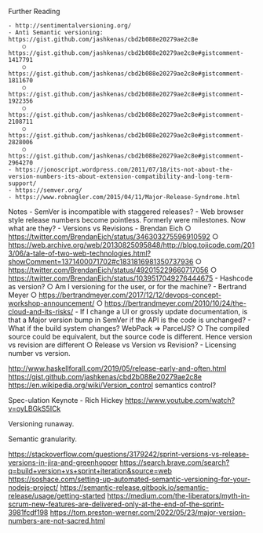 Further Reading

	- http://sentimentalversioning.org/
	- Anti Semantic versioning: https://gist.github.com/jashkenas/cbd2b088e20279ae2c8e
		○ https://gist.github.com/jashkenas/cbd2b088e20279ae2c8e#gistcomment-1417791
		○ https://gist.github.com/jashkenas/cbd2b088e20279ae2c8e#gistcomment-1811670
		○ https://gist.github.com/jashkenas/cbd2b088e20279ae2c8e#gistcomment-1922356
		○ https://gist.github.com/jashkenas/cbd2b088e20279ae2c8e#gistcomment-2108711
		○ https://gist.github.com/jashkenas/cbd2b088e20279ae2c8e#gistcomment-2828006
		○ https://gist.github.com/jashkenas/cbd2b088e20279ae2c8e#gistcomment-2964270
	- https://jonoscript.wordpress.com/2011/07/18/its-not-about-the-version-numbers-its-about-extension-compatibility-and-long-term-support/
	- https://semver.org/
	- https://www.robnagler.com/2015/04/11/Major-Release-Syndrome.html
	
Notes
	- SemVer is incompatible with staggered releases?
	- Web browser style release numbers become pointless. Formerly were milestones. Now what are they? 
	- Versions vs Revisions
	- Brendan Eich
		○ https://twitter.com/BrendanEich/status/346303275596910592
		○ https://web.archive.org/web/20130825095848/http://blog.tojicode.com/2013/06/a-tale-of-two-web-technologies.html?showComment=1371400071702#c1831816981350737936
		○ https://twitter.com/BrendanEich/status/492015229660717056
		○ https://twitter.com/BrendanEich/status/1039517049276444675
	- Hashcode as version?
		○ Am I versioning for the user, or for the machine?
	- Bertrand Meyer
		○ https://bertrandmeyer.com/2017/12/12/devops-concept-workshop-announcement/
		○ https://bertrandmeyer.com/2010/10/24/the-cloud-and-its-risks/
	- If I change a UI or grossly update documentation, is that a Major version bump in SemVer if the API is the code is unchanged?
	- What if the build system changes? WebPack => ParcelJS? 
		○ The compiled source could be equivalent, but the source code is different. Hence version vs revision are different
		○ Release vs Version vs Revision?
	- Licensing number vs version. 


http://www.haskellforall.com/2019/05/release-early-and-often.html
https://gist.github.com/jashkenas/cbd2b088e20279ae2c8e
https://en.wikipedia.org/wiki/Version_control
	semantics control?

Spec-ulation Keynote - Rich Hickey
	https://www.youtube.com/watch?v=oyLBGkS5ICk


Versioning runaway.

Semantic granularity.


https://stackoverflow.com/questions/3179242/sprint-versions-vs-release-versions-in-jira-and-greenhopper
https://search.brave.com/search?q=build+version+vs+sprint+iteration&source=web
https://soshace.com/setting-up-automated-semantic-versioning-for-your-nodejs-project/
https://semantic-release.gitbook.io/semantic-release/usage/getting-started
https://medium.com/the-liberators/myth-in-scrum-new-features-are-delivered-only-at-the-end-of-the-sprint-3981fcdf198
https://tom.preston-werner.com/2022/05/23/major-version-numbers-are-not-sacred.html
